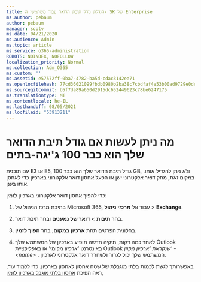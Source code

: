 ```yaml
---
title: הגדלת גודל תיבת הדואר עבור משתמשי ה- SK של Enterprise
ms.author: pebaum
author: pebaum
manager: scotv
ms.date: 04/21/2020
ms.audience: Admin
ms.topic: article
ms.service: o365-administration
ROBOTS: NOINDEX, NOFOLLOW
localization_priority: Normal
ms.collection: Adm_O365
ms.custom: ''
ms.assetid: e57572ff-0ba7-4782-ba5d-cdac3142ea71
ms.openlocfilehash: 77cd36021099fbdb0980b2ba38c7cbdfaf4e53b00ad9729e0deb3396f88dd7e9
ms.sourcegitcommit: b5f7da89a650d2915dc652449623c78be6247175
ms.translationtype: MT
ms.contentlocale: he-IL
ms.lasthandoff: 08/05/2021
ms.locfileid: "53913211"
---
```

# <a name="what-to-do-if-your-mailbox-size-is-already-100gb"></a>מה ניתן לעשות אם גודל תיבת הדואר שלך הוא כבר 100 ג'יגה-בתים

עם תוכנית E3 או E5, גודל תיבת הדואר שלך הוא כבר 100 GB, ולא ניתן להגדיל אותו. במקום זאת, מחק דואר אלקטרוני ישן או הפעל אחסון דואר אלקטרוני בארכיון כדי לאחסן אותו בענן. 
  
כדי להפוך אחסון דואר אלקטרוני בארכיון לזמין:
  
1. בתיבת מרכז הניהול של Microsoft 365, עבור אל **מרכזי ניהול** \> **Exchange**. 
    
2. בחר **תיבות** \> **דואר של נמענים** ובחר תיבת דואר. 
    
3. בחלונית הפרטים תחת **ארכיון במקום**, בחר **הפוך לזמין**. 
    
4. לאחר כמה דקות, תיקיה חדשה תופיע בארכיון של המשתמש שלך Outlook באינטרנט *'ארכיון* מקומי' או באפליקציית Outlook *שנקראת 'ארכיון מקוון' - \<name\>* . המשתמש שלך יכול לגרור ולשחרר דואר אלקטרוני לארכיון. 
    
באפשרותך לגשת לכמות בלתי מוגבלת של שטח אחסון לאחסון בארכיון. כדי ללמוד עוד, ראה הפיכת [אחסון בלתי מוגבל בארכיון לזמין.](https://docs.microsoft.com/microsoft-365/compliance/enable-unlimited-archiving)
  

